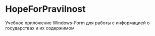 # HopeForPravilnost
Учебное приложение Windows-Form для работы с информацией о государствах и их содержимом
